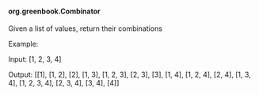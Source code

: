 #### org.greenbook.Combinator

Given a list of values, return their combinations

Example:

Input: [1, 2, 3, 4]

Output: [[1], [1, 2], [2], [1, 3], [1, 2, 3], [2, 3], [3], [1, 4], [1, 2, 4], [2, 4], [1, 3, 4], [1, 2, 3, 4], [2, 3, 4], [3, 4], [4]]
